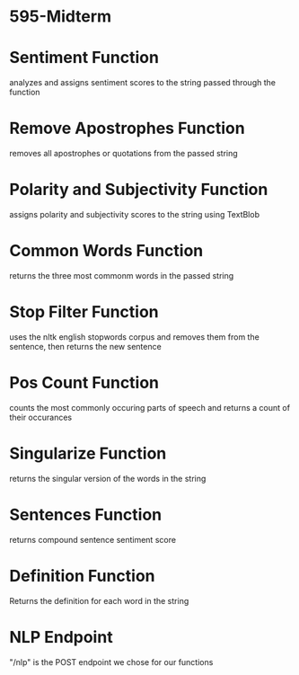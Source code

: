 # 595-Midterm
# Sentiment Function
analyzes and assigns sentiment scores to the string passed through the function
# Remove Apostrophes Function
removes all apostrophes or quotations from the passed string
# Polarity and Subjectivity Function
assigns polarity and subjectivity scores to the string using TextBlob
# Common Words Function
returns the three most commonm words in the passed string
# Stop Filter Function
uses the nltk english stopwords corpus and removes them from the sentence, then returns the new sentence
# Pos Count Function
counts the most commonly occuring parts of speech and returns a count of their occurances
# Singularize Function
returns the singular version of the words in the string
# Sentences Function
returns compound sentence sentiment score
# Definition Function
Returns the definition for each word in the string
# NLP Endpoint
"/nlp" is the POST endpoint we chose for our functions
